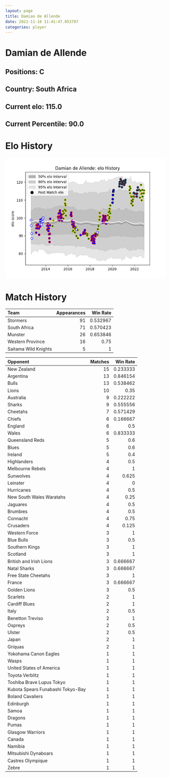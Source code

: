 ```yaml
---  
layout: page  
title: Damian de Allende  
date: 2022-11-16 11:41:47.053797  
categories: player  
---
```

# Damian de Allende

## Positions: C

## Country: South Africa

## Current elo: 115.0

## Current Percentile: 90.0

# Elo History


![elo history](history_DamiandeAllende.png)
# Match History


| Team                 |   Appearances |   Win Rate |
|:---------------------|--------------:|-----------:|
| Stormers             |            91 |   0.532967 |
| South Africa         |            71 |   0.570423 |
| Munster              |            26 |   0.653846 |
| Western Province     |            16 |   0.75     |
| Saitama Wild Knights |             5 |   1        |

| Opponent                          |   Matches |   Win Rate |
|:----------------------------------|----------:|-----------:|
| New Zealand                       |        15 |   0.233333 |
| Argentina                         |        13 |   0.846154 |
| Bulls                             |        13 |   0.538462 |
| Lions                             |        10 |   0.35     |
| Australia                         |         9 |   0.222222 |
| Sharks                            |         9 |   0.555556 |
| Cheetahs                          |         7 |   0.571429 |
| Chiefs                            |         6 |   0.166667 |
| England                           |         6 |   0.5      |
| Wales                             |         6 |   0.833333 |
| Queensland Reds                   |         5 |   0.6      |
| Blues                             |         5 |   0.6      |
| Ireland                           |         5 |   0.4      |
| Highlanders                       |         4 |   0.5      |
| Melbourne Rebels                  |         4 |   1        |
| Sunwolves                         |         4 |   0.625    |
| Leinster                          |         4 |   0        |
| Hurricanes                        |         4 |   0.5      |
| New South Wales Waratahs          |         4 |   0.25     |
| Jaguares                          |         4 |   0.5      |
| Brumbies                          |         4 |   0.5      |
| Connacht                          |         4 |   0.75     |
| Crusaders                         |         4 |   0.125    |
| Western Force                     |         3 |   1        |
| Blue Bulls                        |         3 |   0.5      |
| Southern Kings                    |         3 |   1        |
| Scotland                          |         3 |   1        |
| British and Irish Lions           |         3 |   0.666667 |
| Natal Sharks                      |         3 |   0.666667 |
| Free State Cheetahs               |         3 |   1        |
| France                            |         3 |   0.666667 |
| Golden Lions                      |         3 |   0.5      |
| Scarlets                          |         2 |   1        |
| Cardiff Blues                     |         2 |   1        |
| Italy                             |         2 |   0.5      |
| Benetton Treviso                  |         2 |   1        |
| Ospreys                           |         2 |   0.5      |
| Ulster                            |         2 |   0.5      |
| Japan                             |         2 |   1        |
| Griquas                           |         2 |   1        |
| Yokohama Canon Eagles             |         1 |   1        |
| Wasps                             |         1 |   1        |
| United States of America          |         1 |   1        |
| Toyota Verblitz                   |         1 |   1        |
| Toshiba Brave Lupus Tokyo         |         1 |   1        |
| Kubota Spears Funabashi Tokyo-Bay |         1 |   1        |
| Boland Cavaliers                  |         1 |   1        |
| Edinburgh                         |         1 |   1        |
| Samoa                             |         1 |   1        |
| Dragons                           |         1 |   1        |
| Pumas                             |         1 |   1        |
| Glasgow Warriors                  |         1 |   1        |
| Canada                            |         1 |   1        |
| Namibia                           |         1 |   1        |
| Mitsubishi Dynaboars              |         1 |   1        |
| Castres Olympique                 |         1 |   1        |
| Zebre                             |         1 |   1        |